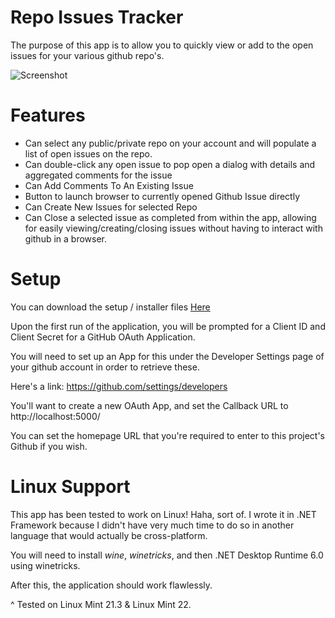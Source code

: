 # Repo Issues Tracker
 The purpose of this app is to allow you to quickly view or add to the open issues for your various github repo's. 
 
 ![Screenshot](https://i.imgur.com/0cDeLPr.png)
 
 # Features
 * Can select any public/private repo on your account and will populate a list of open issues on the repo.
 * Can double-click any open issue to pop open a dialog with details and aggregated comments for the issue
 * Can Add Comments To An Existing Issue
 * Button to launch browser to currently opened Github Issue directly
 * Can Create New Issues for selected Repo
 * Can Close a selected issue as completed from within the app, allowing for easily viewing/creating/closing issues without having to interact with github in a browser.
 
 # Setup
 
 You can download the setup / installer files [Here](Releases/)
 
 Upon the first run of the application, you will be prompted for a Client ID and Client Secret for a GitHub OAuth Application. 
 
 You will need to set up an App for this under the Developer Settings page of your github account in order to retrieve these. 
 
 Here's a link: https://github.com/settings/developers
 
 You'll want to create a new OAuth App, and set the Callback URL to http://localhost:5000/ 
 
 You can set the homepage URL that you're required to enter to this project's Github if you wish.

# Linux Support

This app has been tested to work on Linux! Haha, sort of. I wrote it in .NET Framework because I didn't have very much time to do so in another language that would actually be cross-platform.

You will need to install *wine*, *winetricks*, and then .NET Desktop Runtime 6.0 using winetricks. 

After this, the application should work flawlessly.

^ Tested on Linux Mint 21.3 & Linux Mint 22.